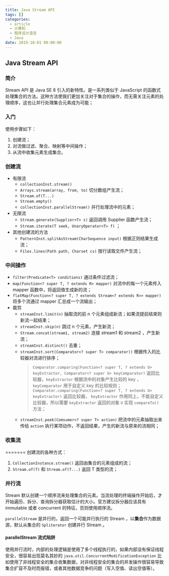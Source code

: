 ```yaml
---
title: Java Stream API
tags: []
categories:
  - article
  - 计算机
  - 程序设计语言
  - Java
date: 2019-10-01 00:00:00
---
```


## Java Stream API

### 简介

Stream API 是 Java SE 8 引入的新特性。是一系列类似于 JavaScript 的函数式处理集合的方法。这种方法使我们更加关注对于集合的操作，而无需关注元素的处理顺序，这也让并行处理集合元素成为可能；

### 入门

使用步骤如下：

1. 创建流；
2. 对流做过滤、聚合、映射等中间操作；
3. 从流中收集元素生成集合。

### 创建流

- 有限流
  - `collectionInst.stream()`
  - `Arrays.stream(array, from, to)` 切分数组产生流；
  - `Stream.of(T...)`
  - `Stream.empty()`
  - `collectionInst.parallelStream()` 并行处理流中的元素；
- 无限流
  - `Stream.generate(Supplier<T> s)` 返回调用 Supplier 函数产生流；
  - `Stream.iterate(T seek, UnaryOperator<T> f)` ；
- 其他创建流的方法
  - `PatternInst.splitAsStream(CharSequence input)` 根据正则结果生成流；
  - `Files.lines(Path path, Charset cs)` 按行读取文件产生流；

### 中间操作

- `filter(Predicate<T> conditions)` 通过条件过滤流；
- `map(Function<? super T, ? extends R> mapper)` 对流中的每一个元素传入 mapper 函数中，将返回值生成新的流；
- `flatMap(Function<? super T, ? extends Stream<? extends R>> mapper)` 将多个流通过 mapper 汇总成一个流输出；
- 裁剪
  - `streamInst.limit(n)` 抽取流的前 n 个元素组成新流；如果流提前结束则新流一起结束；
  - `streamInst.skip(n)` 跳过 n 个元素，产生新流；
  - `Stream.concat(stream1, stream2)` 连接 stream1 和 stream2 ，产生新流；
  - `streamInst.distinct()` 去重；
  - `streamInst.sort(Comparator<? super T> comparator))` 根据传入的比较器对流进行排序；
    > `Comparator.comparing(Function<? super T, ? extends U> keyExtractor, Comparator<? super U> keyComparator)` 返回比较器，`keyExtractor` 根据流中的对象产生比较的 key ， `keyComparator` 用于自定义 key 的比较规则；
    > `Comparator.comparing(Function<? super T, ? extends U> keyExtractor)` 返回比较器， `keyExtractor` 作用同上，不能自定义比较器，所以需要 `keyExtractor` 返回的对象 `U` 实现 `compareTo()` 方法；
  - `streamInst.peek(Comsumer<? super T> action)` 把流中的元素抽取出来传给 `action` 执行某项动作，不返回结果，产生的新流与原来的流相同；

### 收集流

=======
创建流的各种方式：

1. `CollectionInstance.stream()` 返回由集合的元素组成的流；
2. `Stream.of(T)` 和 `Stream.of(T...)` 返回 T 类型的流；

### 并行流

Stream 默认创建一个顺序流来处理集合的元素。当流处理的终端操作开始后，才开始遍历、拆分、查询拆分器获取估计的大小。官方建议拆分器应该具有 immutable 或者 concurrent 的特征，否则使用顺序流。

`parallelStream` 是并行的，返回一个可能并行执行的 Stream ，以**集合**作为数据源，默认从集合的 `Spliterator` 创建并行 Stream 。

#### parallelStream 流式陷阱

使用并行流时，内部的处理逻辑是使用了多个线程执行的，如果内部没有保证线程安全，很容易出现莫名其妙的 `java.util.ConcurrentModificationException` 比如使用了非线程安全的集合收集数据，对非线程安全的集合的并发操作很容易导致集合扩容不及时而报错，或者其他数据竞争的问题（写入空值、读出空值等）。
